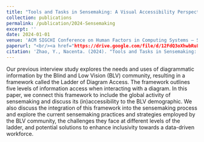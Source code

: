 ```yaml
---
title: "Tools and Tasks in Sensemaking: A Visual Accessibility Perspective"
collection: publications
permalink: /publication/2024-Sensemaking
excerpt: ''
date: 2024-01-01
venue: 'ACM SIGCHI Conference on Human Factors in Computing Systems – Sensemaking Workshop'
paperurl: "<br/><a href="https://drive.google.com/file/d/12FdQ3oXhwbRuLHvevCXl9HwIFoCgzn79/view?usp=drive_link" target="_blank">paper link</a>"
citation: 'Zhao, Y., Nacenta. (2024). "Tools and Tasks in Sensemaking: A Visual Accessibility Perspective." <i>Proceedings of the SIGCHI Conference on Human Factors in Computing Systems – Sensemaking Workshop.</i> (ACM CHI workshop, paper presentation).'
---
```


Our previous interview study explores the needs and uses of diagrammatic information by the Blind and Low Vision (BLV) community, resulting in a framework called the Ladder of Diagram Access. The framework outlines five levels of information access when interacting with a diagram. In this paper, we connect this framework to include the global activity of sensemaking and discuss its (in)accessibility to the BLV demographic. We also discuss the integration of this framework into the sensemaking process and explore the current sensemaking practices and strategies employed by the BLV community, the challenges they face at different levels of the ladder, and potential solutions to enhance inclusivity towards a data-driven workforce.